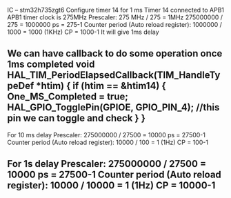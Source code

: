 ﻿IC – stm32h735zgt6
Configure timer 14 for 1 ms
Timer 14 connected to APB1
APB1 timer clock is 275MHz
Prescaler:
	275 MHz / 275 = 1MHz
275000000 / 275 = 1000000
ps  = 275-1
Counter period (Auto reload register):
	1000000 / 1000 = 1000 (1KHz)
	CP = 1000-1
	It will give 1ms delay



We can have callback to do some operation once 1ms completed
void HAL_TIM_PeriodElapsedCallback(TIM_HandleTypeDef *htim)
{
	if (htim == &htim14) {
		One_MS_Completed = true;
		HAL_GPIO_TogglePin(GPIOE, GPIO_PIN_4);	//this pin we can toggle and check
	}
}
------------------------------------------------------------------------
For 10 ms delay
Prescaler:
275000000 / 27500 = 10000
ps = 27500-1
Counter period (Auto reload register):
	10000 / 100 = 1 (1Hz)
	CP = 100-1

For 1s delay
Prescaler:
275000000 / 27500 = 10000
ps = 27500-1
Counter period (Auto reload register):
	10000 / 10000 = 1 (1Hz)
	CP = 10000-1
------------------------------------------------------------------------
